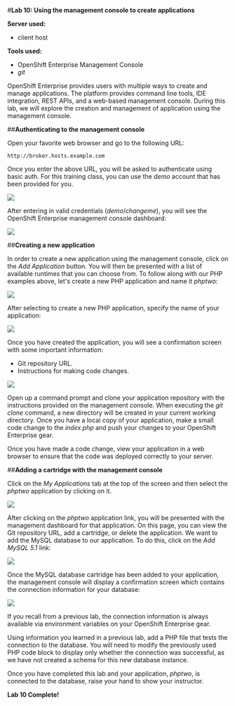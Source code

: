 #**Lab 10: Using the management console to create applications**


**Server used:**

* client host

**Tools used:**

* OpenShift Enterprise Management Console
* *git*

OpenShift Enterprise provides users with multiple ways to create and manage applications.  The platform provides command line tools, IDE integration, REST APIs, and a web-based management console.  During this lab, we will explore the creation and management of application using the management console.

##**Authenticating to the management console**

Open your favorite web browser and go to the following URL:

    http://broker.hosts.example.com

Once you enter the above URL, you will be asked to authenticate using basic auth.  For this training class, you can use the *demo* account that has been provided for you.

![](http://training.runcloudrun.com/images/consoleAuth.png)

After entering in valid credentials (*demo*/*changeme*), you will see the OpenShift Enterprise management console dashboard:

![](http://training.runcloudrun.com/ose2/webconsole.png)

##**Creating a new application**

In order to create a new application using the management console, click on the *Add Application* button.  You will then be presented with a list of available runtimes that you can choose from.  To follow along with our PHP examples above, let's create a new PHP application and name it *phptwo*:

![](http://training.runcloudrun.com/ose2/php2.png)

After selecting to create a new PHP application, specify the name of your application:


![](http://training.runcloudrun.com/ose2/php2.1.png)

Once you have created the application, you will see a confirmation screen with some important information:

* Git repository URL.
* Instructions for making code changes.

![](http://training.runcloudrun.com/ose2/php2.2.png)


Open up a command prompt and clone your application repository with the instructions provided on the management console.  When executing the *git clone* command, a new directory will be created in your current working directory.  Once you have a local copy of your application, make a small code change to the *index.php* and push your changes to your OpenShift Enterprise gear.

Once you have made a code change, view your application in a web browser to ensure that the code was deployed correctly to your server.

##**Adding a cartridge with the management console**

Click on the *My Applications* tab at the top of the screen and then select the *phptwo* application by clicking on it.

![](http://training.runcloudrun.com/ose2/php2.3.png)

After clicking on the *phptwo* application link, you will be presented with the management dashboard for that application.  On this page, you can view the Git repository URL, add a cartridge, or delete the application.  We want to add the MySQL database to our application.  To do this, click on the *Add MySQL 5.1* link:

![](http://training.runcloudrun.com/ose2/php2.4.png)

Once the MySQL database cartridge has been added to your application, the management console will display a confirmation screen which contains the connection information for your database:

![](http://training.runcloudrun.com/ose2/php2.6.png)

If you recall from a previous lab, the connection information is always available via environment variables on your OpenShift Enterprise gear.

Using information you learned in a previous lab, add a PHP file that tests the connection to the database.  You will need to modify the previously used PHP code block to display only whether the connection was successful, as we have not created a schema for this new database instance.

Once you have completed this lab and your application, *phptwo*, is connected to the database, raise your hand to show your instructor.


**Lab 10 Complete!**
<!--BREAK-->
